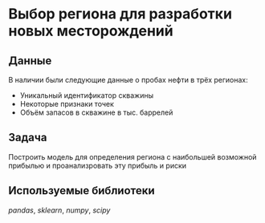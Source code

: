 # Выбор региона для разработки новых месторождений


## Данные

В наличии были следующие данные о пробах нефти в трёх регионах:
- Уникальный идентификатор скважины
- Некоторые признаки точек
- Объём запасов в скважине в тыс. баррелей

## Задача

Построить модель для определения региона с наибольшей возможной прибылью и проанализровать эту прибыль и риски

## Используемые библиотеки
*pandas*, *sklearn*, *numpy*, *scipy*
